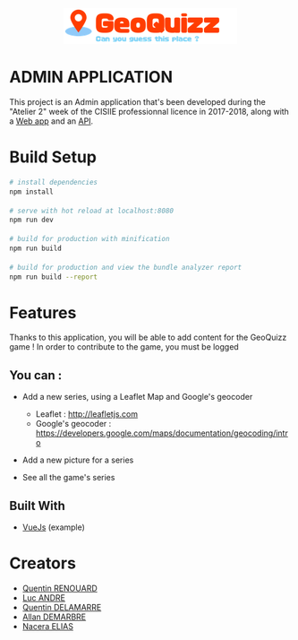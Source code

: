 <p align="center"><img src="https://raw.githubusercontent.com/lucandreiut/GeoQuizzAdmin/develop/src/assets/logo/logo.png"/></p>

# ADMIN APPLICATION

This project is an Admin application that's been developed during the "Atelier 2" week of the CISIIE professionnal licence in 2017-2018, along with a [Web app](https://github.com/Quinou-kun/GeoQuizzApp) and an [API](https://github.com/lucandreiut/GeoQuizzAPI).

# Build Setup

``` bash
# install dependencies
npm install

# serve with hot reload at localhost:8080
npm run dev

# build for production with minification
npm run build

# build for production and view the bundle analyzer report
npm run build --report
```

# Features

Thanks to this application, you will be able to add content for the GeoQuizz game ! 
In order to contribute to the game, you must be logged

## You can :
- Add a new series, using a Leaflet Map and Google's geocoder
  - Leaflet : http://leafletjs.com
  - Google's geocoder : https://developers.google.com/maps/documentation/geocoding/intro

- Add a new picture for a series
- See all the game's series

## Built With

* [VueJs](https://github.com/vuejs/vue) (example)

# Creators

* [Quentin RENOUARD](https://github.com/Quinou-kun)
* [Luc ANDRE](https://github.com/lucandreiut)
* [Quentin DELAMARRE](https://github.com/windos757)
* [Allan DEMARBRE](https://github.com/demarbre1u)
* [Nacera ELIAS](https://github.com/EliasNacera)
